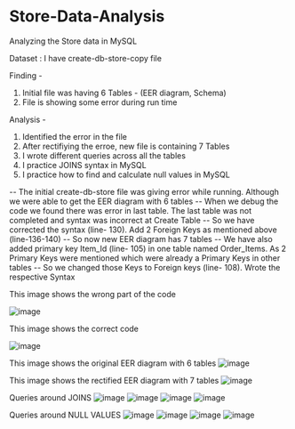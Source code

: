 # Store-Data-Analysis
Analyzing the Store data in MySQL

Dataset : I have create-db-store-copy file

Finding -
1. Initial file was having 6 Tables - (EER diagram, Schema)
2. File is showing some error during run time

Analysis -
1. Identified the error in the file
2. After rectifiying the erroe, new file is containing 7 Tables
3. I wrote different queries across all the tables
4. I practice JOINS syntax in MySQL
5. I practice how to find and calculate null values in MySQL
   
-- The initial create-db-store file was giving error while running. Although we were able to get the EER diagram with 6 tables
-- When we debug the code we found there was error in last table. The last table was not completed and syntax was incorrect at Create Table
-- So we have corrected the syntax (line- 130). Add 2 Foreign Keys as mentioned above (line-136-140)
-- So now new EER diagram has 7 tables
-- We have also added primary key Item_Id (line- 105) in one table named Order_Items. As 2 Primary Keys were mentioned which were already a Primary Keys in other tables
-- So we changed those Keys to Foreign keys (line- 108). Wrote the respective Syntax

This image shows the wrong part of the code

![image](https://github.com/sapnakhandelwal/Store-Data-Analysis/assets/147053399/06c4480c-6ceb-41f7-9ba1-0f353c5a555d)

This image shows the correct code

![image](https://github.com/sapnakhandelwal/Store-Data-Analysis/assets/147053399/4cef0ebc-076c-41f8-8243-fd8007c052e3)

This image shows the original EER diagram with 6 tables
![image](https://github.com/sapnakhandelwal/Store-Data-Analysis/assets/147053399/9928e67b-7f59-498d-9406-9217f870c8df)

This image shows the rectified EER diagram with 7 tables
![image](https://github.com/sapnakhandelwal/Store-Data-Analysis/assets/147053399/395a3339-4b49-498a-89b1-13fb28ff88f9)

Queries around JOINS
![image](https://github.com/sapnakhandelwal/Store-Data-Analysis/assets/147053399/16cbd7c7-efc2-4c58-90ed-0208a5d1669f)
![image](https://github.com/sapnakhandelwal/Store-Data-Analysis/assets/147053399/19161add-d6da-47b7-b614-7d4c0eacfd54)
![image](https://github.com/sapnakhandelwal/Store-Data-Analysis/assets/147053399/635105f1-0503-4b02-b805-3de87fc1932a)
![image](https://github.com/sapnakhandelwal/Store-Data-Analysis/assets/147053399/193f3c05-e49f-461d-8c95-88787775d2cc)


Queries around NULL VALUES
![image](https://github.com/sapnakhandelwal/Store-Data-Analysis/assets/147053399/6cd05102-ec5d-49b4-a0f5-7e525687c9a5)
![image](https://github.com/sapnakhandelwal/Store-Data-Analysis/assets/147053399/50d97660-ab36-495b-8b86-fa5aeeb415ec)
![image](https://github.com/sapnakhandelwal/Store-Data-Analysis/assets/147053399/dc8793b1-c2d0-4a0d-b014-82861e7cde06)
![image](https://github.com/sapnakhandelwal/Store-Data-Analysis/assets/147053399/06dd1771-a5fc-49c6-b1ce-0ad55d4c27fc)
